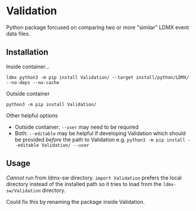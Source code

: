 # Validation

Python package forcused on comparing two or more "similar" LDMX event data files.

## Installation
Inside container...
```
ldmx python3 -m pip install Validation/ --target install/python/LDMX/ --no-deps --no-cache
```
Outside container
```
python3 -m pip install Validation/
```

Other helpful options
- Outside container: `--user` may need to be required
- Both: `--editable` may be helpful if developing Validation which should be provided _before_ the path to Validation
  e.g. `python3 -m pip install --editable Validation/ --user`

## Usage
_Cannot_ run from ldmx-sw directory. `import Validation` prefers
the local directory instead of the installed path so it tries to
load from the `ldmx-sw/Validation` directory.

Could fix this by renaming the package inside Validation.
